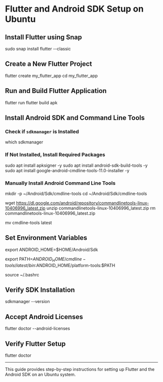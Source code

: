 # Flutter and Android SDK Setup on Ubuntu

## Install Flutter using Snap

sudo snap install flutter --classic


## Create a New Flutter Project

flutter create my_flutter_app
cd my_flutter_app


## Run and Build Flutter Application

flutter run
flutter build apk


## Install Android SDK and Command Line Tools
### Check if `sdkmanager` is Installed

which sdkmanager


### If Not Installed, Install Required Packages

sudo apt install apksigner -y
sudo apt install android-sdk-build-tools -y
sudo apt install google-android-cmdline-tools-11.0-installer -y


### Manually Install Android Command Line Tools

mkdir -p ~/Android/Sdk/cmdline-tools
cd ~/Android/Sdk/cmdline-tools

wget https://dl.google.com/android/repository/commandlinetools-linux-10406996_latest.zip
unzip commandlinetools-linux-10406996_latest.zip
rm commandlinetools-linux-10406996_latest.zip

mv cmdline-tools latest


## Set Environment Variables

export ANDROID_HOME=$HOME/Android/Sdk

export PATH=$ANDROID_HOME/cmdline-tools/latest/bin:$ANDROID_HOME/platform-tools:$PATH

source ~/.bashrc


## Verify SDK Installation

sdkmanager --version


## Accept Android Licenses

flutter doctor --android-licenses


## Verify Flutter Setup

flutter doctor


---
This guide provides step-by-step instructions for setting up Flutter and the Android SDK on an Ubuntu system.

